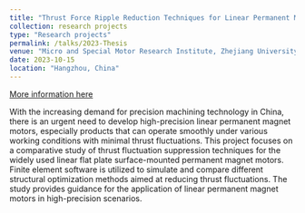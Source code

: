 ```yaml
---
title: "Thrust Force Ripple Reduction Techniques for Linear Permanent Magnet Synchronous Machine (LPMSM)"
collection: research projects
type: "Research projects"
permalink: /talks/2023-Thesis
venue: "Micro and Special Motor Research Institute, Zhejiang University"
date: 2023-10-15
location: "Hangzhou, China"
---
```


[More information here](https://doi.org/10.1109/LDIA59564.2023.10297520)

With the increasing demand for precision machining technology in China, there is an urgent need to develop high-precision linear permanent magnet motors, especially products that can operate smoothly under various working conditions with minimal thrust fluctuations. This project focuses on a comparative study of thrust fluctuation suppression techniques for the widely used linear flat plate surface-mounted permanent magnet motors. Finite element software is utilized to simulate and compare different structural optimization methods aimed at reducing thrust fluctuations. The study provides guidance for the application of linear permanent magnet motors in high-precision scenarios.

